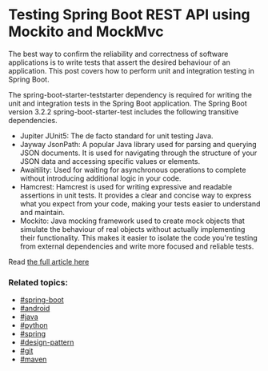 # Testing Spring Boot REST API using Mockito and MockMvc

The best way to confirm the reliability and correctness of software applications is to write tests that assert the desired behaviour of an application. This post covers how to perform unit and integration testing in Spring Boot.

The spring-boot-starter-teststarter dependency is required for writing the unit and integration tests in the Spring Boot application. The Spring Boot version 3.2.2 spring-boot-starter-test includes the following transitive dependencies.

- Jupiter JUnit5: The de facto standard for unit testing Java.
- Jayway JsonPath: A popular Java library used for parsing and querying JSON documents. It is used for navigating through the structure of your JSON data and accessing specific values or elements.
- Awaitility: Used for waiting for asynchronous operations to complete without introducing additional logic in your code.
- Hamcrest: Hamcrest is used for writing expressive and readable assertions in unit tests. It provides a clear and concise way to express what you expect from your code, making your tests easier to understand and maintain.
- Mockito: Java mocking framework used to create mock objects that simulate the behaviour of real objects without actually implementing their functionality. This makes it easier to isolate the code you're testing from external dependencies and write more focused and reliable tests.

Read [the full article here](https://stacktips.com/courses/spring-boot-for-beginners/testing-spring-boot-using-mockito-and-mockmvc)

### Related topics:

* [#spring-boot](https://stacktips.com/topics/spring-boot)
* [#android](https://stacktips.com/topics/android)
* [#java](https://stacktips.com/topics/java)
* [#python](https://stacktips.com/topics/python)
* [#spring](https://stacktips.com/topics/spring)
* [#design-pattern](https://stacktips.com/topics/design-pattern)
* [#git](https://stacktips.com/topics/git)
* [#maven](https://stacktips.com/topics/maven)
